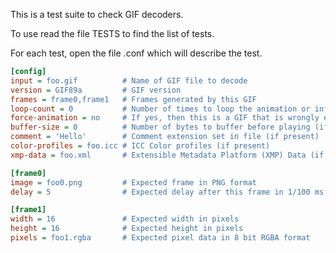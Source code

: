 This is a test suite to check GIF decoders.

To use read the file TESTS to find the list of tests.

For each test, open the file <name>.conf which will describe the test.

```ini
[config]
input = foo.gif          # Name of GIF file to decode
version = GIF89a         # GIF version
frames = frame0,frame1   # Frames generated by this GIF
loop-count = 0           # Number of times to loop the animation or infinite to loop forever
force-animation = no     # If yes, then this is a GIF that is wrongly encoded but most readers interpret it as animated (a default delay is added to each image)
buffer-size = 0          # Number of bytes to buffer before playing (if present)
comment = 'Hello'        # Comment extension set in file (if present)
color-profiles = foo.icc # ICC Color profiles (if present)
xmp-data = foo.xml       # Extensible Metadata Platform (XMP) Data (if present)

[frame0]
image = foo0.png         # Expected frame in PNG format
delay = 5                # Expected delay after this frame in 1/100 ms

[frame1]
width = 16               # Expected width in pixels
height = 16              # Expected height in pixels
pixels = foo1.rgba       # Expected pixel data in 8 bit RGBA format
```
